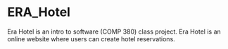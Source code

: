 # ERA_Hotel
Era Hotel is an intro to software (COMP 380) class project. Era Hotel is an online website where users can create hotel reservations. 
